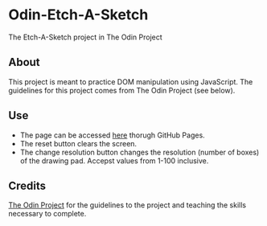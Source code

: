 # Odin-Etch-A-Sketch
The Etch-A-Sketch project in The Odin Project

## About
This project is meant to practice DOM manipulation using JavaScript. The guidelines for this project comes from The Odin Project (see below).

## Use
* The page can be accessed [here](https://dalexfunk.github.io/Odin-Etch-A-Sketch/) thorugh GitHub Pages.
* The reset button clears the screen.
* The change resolution button changes the resolution (number of boxes) of the drawing pad. Accepst values from 1-100 inclusive.

## Credits
[The Odin Project](https://www.theodinproject.com) for the guidelines to the project and teaching the skills necessary to complete.